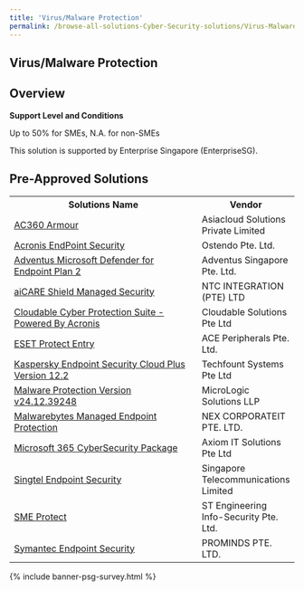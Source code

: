 ```yaml
---
title: 'Virus/Malware Protection'
permalink: /browse-all-solutions-Cyber-Security-solutions/Virus-Malware-Protection
---
```


## Virus/Malware Protection
## Overview

**Support Level and Conditions**

Up to 50% for SMEs, N.A. for non-SMEs

This solution is supported by Enterprise Singapore (EnterpriseSG).

## Pre-Approved Solutions

<table>
<tr>
<th style='width: auto;'><b>Solutions Name</b></th>
<th style='width: 30%;'><b>Vendor</b></th>
</tr>
<tr>
<td><a href='/productivity-solutions-grant/solutionrepo/197800982R-AC360-Armour-G' target='_blank'>AC360 Armour</a><br></td>
<td>Asiacloud Solutions Private Limited</td>
</tr>
<tr>
<td><a href='/productivity-solutions-grant/solutionrepo/201222896R-Acrons-EndPont-Scurty-G' target='_blank'>Acronis EndPoint Security</a><br></td>
<td>Ostendo Pte. Ltd.</td>
</tr>
<tr>
<td><a href='/productivity-solutions-grant/solutionrepo/200508212K-Advntus-Mcrosoft-Dfndr-for-Endpont-Pln-2-G' target='_blank'>Adventus Microsoft Defender for Endpoint Plan 2</a><br></td>
<td>Adventus Singapore Pte. Ltd.</td>
</tr>
<tr>
<td><a href='/productivity-solutions-grant/solutionrepo/199405327E-CARE-Shld-Mngd-Scurty-G' target='_blank'>aiCARE Shield Managed Security</a><br></td>
<td>NTC INTEGRATION (PTE) LTD</td>
</tr>
<tr>
<td><a href='/productivity-solutions-grant/solutionrepo/201528272H-Cloudbl-Cybr-Protcton-Sut-Powrd-By-Acrons-G' target='_blank'>Cloudable Cyber Protection Suite - Powered By Acronis</a><br></td>
<td>Cloudable Solutions Pte Ltd</td>
</tr>
<tr>
<td><a href='/productivity-solutions-grant/solutionrepo/200907828N-ESET-Protct-Entry-G' target='_blank'>ESET Protect Entry</a><br></td>
<td>ACE Peripherals Pte. Ltd.</td>
</tr>
<tr>
<td><a href='/productivity-solutions-grant/solutionrepo/200103158R-Ksprsky-Endpont-Scurty-Cloud-Plus-v-122-G' target='_blank'>Kaspersky Endpoint Security Cloud Plus Version 12.2</a><br></td>
<td>Techfount Systems Pte Ltd</td>
</tr>
<tr>
<td><a href='/productivity-solutions-grant/solutionrepo/T10LL0724G-Mlwr-Protcton-v-v241239248-G' target='_blank'>Malware Protection Version v24.12.39248</a><br></td>
<td>MicroLogic Solutions LLP</td>
</tr>
<tr>
<td><a href='/productivity-solutions-grant/solutionrepo/200512389K-Mlwrbyts-Mngd-Endpont-Protcton-G' target='_blank'>Malwarebytes Managed Endpoint Protection</a><br></td>
<td>NEX CORPORATEIT PTE. LTD.</td>
</tr>
<tr>
<td><a href='/productivity-solutions-grant/solutionrepo/201026975M-Mcrosoft-365-CybrScurty-Pckg-G' target='_blank'>Microsoft 365 CyberSecurity Package</a><br></td>
<td>Axiom IT Solutions Pte Ltd</td>
</tr>
<tr>
<td><a href='/productivity-solutions-grant/solutionrepo/199201624D-Sngtl-Endpont-Scurty-G' target='_blank'>Singtel Endpoint Security</a><br></td>
<td>Singapore Telecommunications Limited</td>
</tr>
<tr>
<td><a href='/productivity-solutions-grant/solutionrepo/199902746G-SME-Protct-G' target='_blank'>SME Protect</a><br></td>
<td>ST Engineering Info-Security Pte. Ltd.</td>
</tr>
<tr>
<td><a href='/productivity-solutions-grant/solutionrepo/200408845E-Symntc-Endpont-Scurty-G' target='_blank'>Symantec Endpoint Security</a><br></td>
<td>PROMINDS PTE. LTD.</td>
</tr>
</table>

{% include banner-psg-survey.html %}

